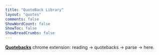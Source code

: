 ```yaml
---
title: "QuoteBack Library"
layout: "quotes"
comments: false
ShowWordCount: false
ShowToc: false
ShowBreadCrumbs: false
---
```


**[Quotebacks](https://quotebacks.net/)** chrome extension: reading -> quotebacks -> parse -> here.
